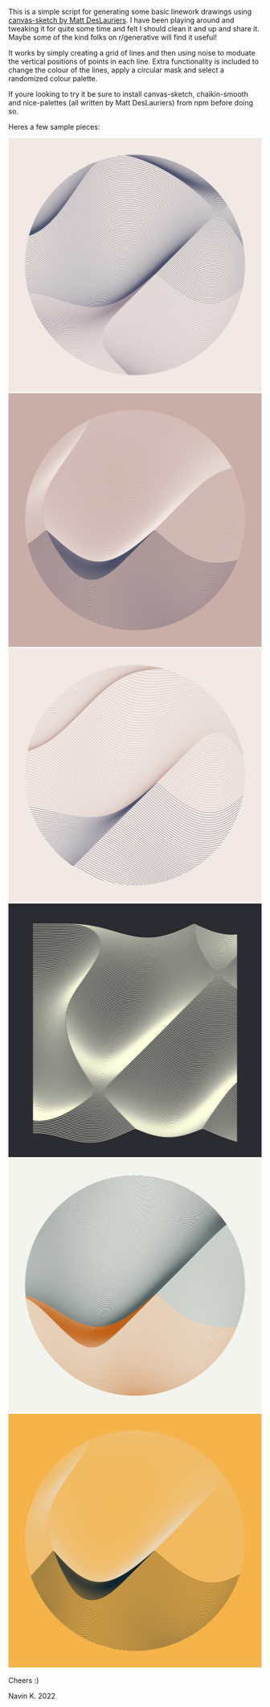 This is a simple script for generating some basic linework drawings using [canvas-sketch by Matt DesLauriers](https://github.com/mattdesl/canvas-sketch). I have been playing around and tweaking it for quite some time and felt I should clean it and up and share it. Maybe some of the kind folks on r/generative will find it useful!

It works by simply creating a grid of lines and then using noise to moduate the vertical positions of points in each line. Extra functionality is included to change the colour of the lines, apply a circular mask and select a randomized colour palette.

If youre looking to try it be sure to install canvas-sketch, chaikin-smooth and nice-palettes (all written by Matt DesLauriers) from npm before doing so.

Heres a few sample pieces:

![](./outputs/(5).png)
![](./outputs/(6).png)
![](./outputs/(4).png)
![](./outputs/(7).png)
![](./outputs/(3).png)
![](./outputs/(2).png)

Cheers :)

Navin K. 2022
